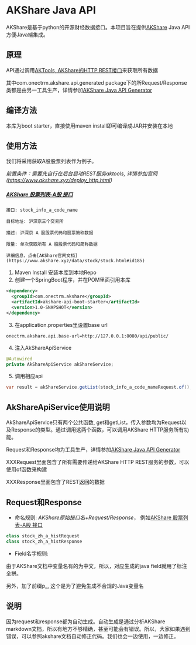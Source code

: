 # AKShare Java API

AKShare是基于python的开源财经数据接口。本项目旨在提供[AKShare](https://www.akshare.xyz/introduction.html) Java API方便Java端集成。

## 原理
API通过调用[AKTools, AKShare的HTTP REST接口](https://www.akshare.xyz/deploy_http.html)来获取所有数据

其中com.onectrm.akshare.api.generated package下的所Request/Response类都是由另一工具生产，详情参加[AKShare Java API Generator](https://github.com/onectrm/akshare-java-api-generator)

## 编译方法
本库为boot starter，直接使用maven install即可编译成JAR并安装在本地

## 使用方法
我们将采用获取A股股票列表作为例子。

_前置条件：需要先自行在后台启动REST服务aktools, 详情参加官网(https://www.akshare.xyz/deploy_http.html)_


##### [AKShare 股票列表-A股 接口](https://www.akshare.xyz/data/stock/stock.html#id185)
```
接口: stock_info_a_code_name

目标地址: 沪深京三个交易所

描述: 沪深京 A 股股票代码和股票简称数据

限量: 单次获取所有 A 股股票代码和简称数据

详细信息，点击[AKShare官网文档](https://www.akshare.xyz/data/stock/stock.html#id185)
```

1. Maven Install 安装本库到本地Repo
2. 创建一个SpringBoot程序，并在POM里面引用本库
```xml
<dependency>
  <groupId>com.onectrm.akshare</groupId>
  <artifactId>akshare-api-boot-starter</artifactId>
  <version>1.0-SNAPSHOT</version>
</dependency>
```
3. 在application.properties里设置base url
```
onectrm.akshare.api.base-url=http://127.0.0.1:8080/api/public/
```
4. 注入AkShareApiService
```java
@Autowired
private AkShareApiService akShareService;
```
5. 调用相应api
```java
var result = akShareService.getList(stock_info_a_code_nameRequest.of(), stock_info_a_code_nameResponse.class);
```

## AkShareApiService使用说明
AkShareApiService只有两个公共函数, get和getList，传入参数均为Request以及Response的类型。通过调用这两个函数，可以调用AKShare HTTP服务所有功能。

Request和Response均为工具生产，详情参加[AKShare Java API Generator](https://github.com/onectrm/akshare-java-api-generator)

XXXRequest里面包含了所有需要传递给AKShare HTTP REST服务的参数，可以使用of函数来构建

XXXResponse里面包含了REST返回的数据

## Request和Response
* 命名规则: 
*AKShare原始接口名+Request/Response*， 例如[AKShare 股票列表-A股 接口](https://www.akshare.xyz/data/stock/stock.html#id185)
```java
class stock_zh_a_histRequest
class stock_zh_a_histResponse
```

* Field名字规则: 

由于AKShare文档中变量名有的为中文，所以，对应生成的java field就用了标注全拼。

另外，加了前缀p_, 这个是为了避免生成不合规的Java变量名 


## 说明
因为request和response都为自动生成。自动生成是通过分析AKShare markdown文档，所以有地方不够精确，甚至可能会有错误。所以，大家如果遇到错误，可以参照akshare文档自动修正代码。我们也会一边使用，一边修正。


